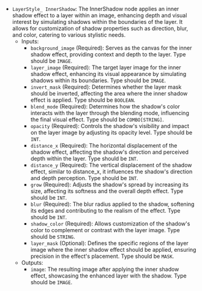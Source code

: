 - `LayerStyle_ InnerShadow`: The InnerShadow node applies an inner shadow effect to a layer within an image, enhancing depth and visual interest by simulating shadows within the boundaries of the layer. It allows for customization of shadow properties such as direction, blur, and color, catering to various stylistic needs.
    - Inputs:
        - `background_image` (Required): Serves as the canvas for the inner shadow effect, providing context and depth to the layer. Type should be `IMAGE`.
        - `layer_image` (Required): The target layer image for the inner shadow effect, enhancing its visual appearance by simulating shadows within its boundaries. Type should be `IMAGE`.
        - `invert_mask` (Required): Determines whether the layer mask should be inverted, affecting the area where the inner shadow effect is applied. Type should be `BOOLEAN`.
        - `blend_mode` (Required): Determines how the shadow's color interacts with the layer through the blending mode, influencing the final visual effect. Type should be `COMBO[STRING]`.
        - `opacity` (Required): Controls the shadow's visibility and impact on the layer image by adjusting its opacity level. Type should be `INT`.
        - `distance_x` (Required): The horizontal displacement of the shadow effect, affecting the shadow's direction and perceived depth within the layer. Type should be `INT`.
        - `distance_y` (Required): The vertical displacement of the shadow effect, similar to distance_x, it influences the shadow's direction and depth perception. Type should be `INT`.
        - `grow` (Required): Adjusts the shadow's spread by increasing its size, affecting its softness and the overall depth effect. Type should be `INT`.
        - `blur` (Required): The blur radius applied to the shadow, softening its edges and contributing to the realism of the effect. Type should be `INT`.
        - `shadow_color` (Required): Allows customization of the shadow's color to complement or contrast with the layer image. Type should be `STRING`.
        - `layer_mask` (Optional): Defines the specific regions of the layer image where the inner shadow effect should be applied, ensuring precision in the effect's placement. Type should be `MASK`.
    - Outputs:
        - `image`: The resulting image after applying the inner shadow effect, showcasing the enhanced layer with the shadow. Type should be `IMAGE`.
